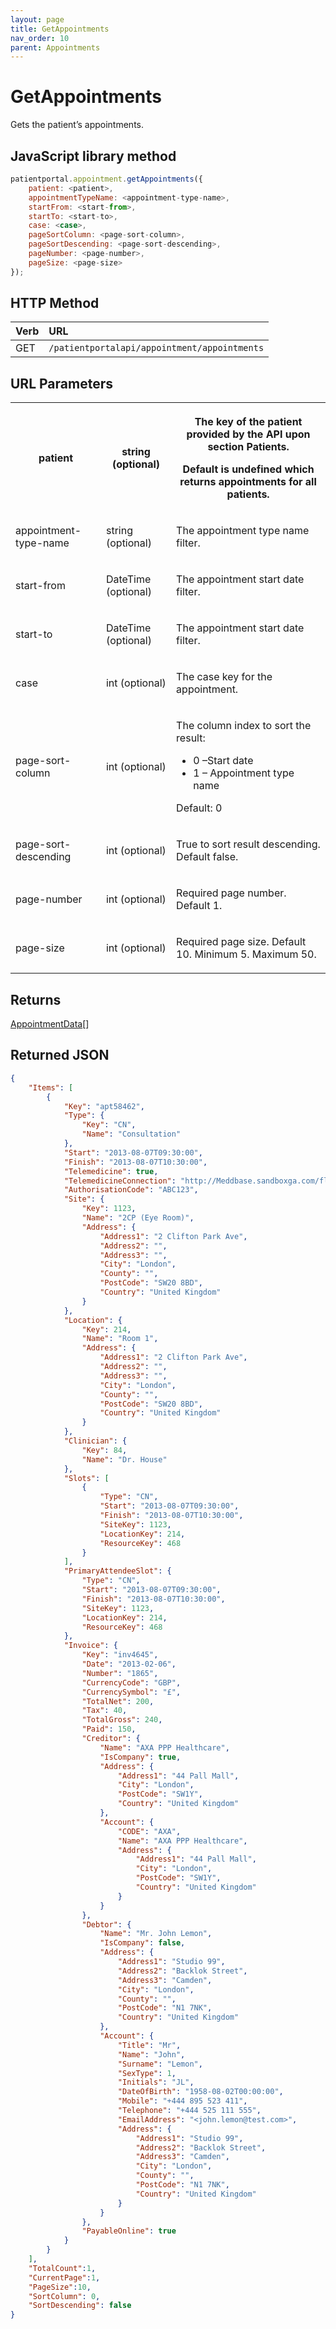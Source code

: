 ```yaml
---
layout: page
title: GetAppointments
nav_order: 10
parent: Appointments
---
```


# GetAppointments

Gets the patient’s appointments.

## JavaScript library method

```javascript
patientportal.appointment.getAppointments({
    patient: <patient>,
    appointmentTypeName: <appointment-type-name>,
    startFrom: <start-from>,
    startTo: <start-to>,
    case: <case>,
    pageSortColumn: <page-sort-column>,
    pageSortDescending: <page-sort-descending>,
    pageNumber: <page-number>,
    pageSize: <page-size>
});
```

## HTTP Method

| Verb | URL                                               |
|:-----|:--------------------------------------------------|
| GET | `/patientportalapi/appointment/appointments` |

## URL Parameters

<table><tbody><tr><th><p>patient</p></th><th><p>string (optional)</p></th><th><p>The key of the patient provided by the API upon section Patients.</p><p>Default is undefined which returns appointments for all patients.</p></th></tr><tr><td><p>appointment-type-name</p></td><td><p>string (optional)</p></td><td><p>The appointment type name filter.</p></td></tr><tr><td><p>start-from</p></td><td><p>DateTime (optional)</p></td><td><p>The appointment start date filter.</p></td></tr><tr><td><p>start-to</p></td><td><p>DateTime (optional)</p></td><td><p>The appointment start date filter.</p></td></tr><tr><td><p>case</p></td><td><p>int (optional)</p></td><td><p>The case key for the appointment.</p></td></tr><tr><td><p>page-sort-column</p></td><td><p>int (optional)</p></td><td><p>The column index to sort the result:</p><ul><li>0 –Start date</li><li>1 – Appointment type name</li></ul><p>Default: 0</p></td></tr><tr><td><p>page-sort-descending</p></td><td><p>int (optional)</p></td><td><p>True to sort result descending. Default false.</p></td></tr><tr><td><p>page-number</p></td><td><p>int (optional)</p></td><td><p>Required page number. Default 1.</p></td></tr><tr><td><p>page-size</p></td><td><p>int (optional)</p></td><td><p>Required page size. Default 10. Minimum 5. Maximum 50.</p></td></tr></tbody></table>

## Returns

[AppointmentData](../objects-and-data-types/appointmentdata)[]

## Returned JSON

```json
{
    "Items": [
        {
            "Key": "apt58462",
            "Type": {
                "Key": "CN",
                "Name": "Consultation"
            },
            "Start": "2013-08-07T09:30:00",
            "Finish": "2013-08-07T10:30:00",
            "Telemedicine": true,
            "TelemedicineConnection": "http://Meddbase.sandboxga.com/flex.html?roomdirect.html&key=Wchof474qrCO2QLrNK1SEMdrRY",
            "AuthorisationCode": "ABC123",
            "Site": {
                "Key": 1123,
                "Name": "2CP (Eye Room)",
                "Address": {
                    "Address1": "2 Clifton Park Ave",
                    "Address2": "",
                    "Address3": "",
                    "City": "London",
                    "County": "",
                    "PostCode": "SW20 8BD",
                    "Country": "United Kingdom"
                }
            },
            "Location": {
                "Key": 214,
                "Name": "Room 1",
                "Address": {
                    "Address1": "2 Clifton Park Ave",
                    "Address2": "",
                    "Address3": "",
                    "City": "London",
                    "County": "",
                    "PostCode": "SW20 8BD",
                    "Country": "United Kingdom"
                }
            },
            "Clinician": {
                "Key": 84,
                "Name": "Dr. House"
            },
            "Slots": [
                {
                    "Type": "CN",
                    "Start": "2013-08-07T09:30:00",
                    "Finish": "2013-08-07T10:30:00",
                    "SiteKey": 1123,
                    "LocationKey": 214,
                    "ResourceKey": 468
                }
            ],
            "PrimaryAttendeeSlot": {
                "Type": "CN",
                "Start": "2013-08-07T09:30:00",
                "Finish": "2013-08-07T10:30:00",
                "SiteKey": 1123,
                "LocationKey": 214,
                "ResourceKey": 468
            },
            "Invoice": {
                "Key": "inv4645",
                "Date": "2013-02-06",
                "Number": "1865",
                "CurrencyCode": "GBP",
                "CurrencySymbol": "£",
                "TotalNet": 200,
                "Tax": 40,
                "TotalGross": 240,
                "Paid": 150,
                "Creditor": {
                    "Name": "AXA PPP Healthcare",
                    "IsCompany": true,
                    "Address": {
                        "Address1": "44 Pall Mall",
                        "City": "London",
                        "PostCode": "SW1Y",
                        "Country": "United Kingdom"
                    },
                    "Account": {
                        "CODE": "AXA",
                        "Name": "AXA PPP Healthcare",
                        "Address": {
                            "Address1": "44 Pall Mall",
                            "City": "London",
                            "PostCode": "SW1Y",
                            "Country": "United Kingdom"
                        }
                    }
                },
                "Debtor": {
                    "Name": "Mr. John Lemon",
                    "IsCompany": false,
                    "Address": {
                        "Address1": "Studio 99",
                        "Address2": "Backlok Street",
                        "Address3": "Camden",
                        "City": "London",
                        "County": "",
                        "PostCode": "N1 7NK",
                        "Country": "United Kingdom"
                    },
                    "Account": {
                        "Title": "Mr",
                        "Name": "John",
                        "Surname": "Lemon",
                        "SexType": 1,
                        "Initials": "JL",
                        "DateOfBirth": "1958-08-02T00:00:00",
                        "Mobile": "+444 895 523 411",
                        "Telephone": "+444 525 111 555",
                        "EmailAddress": "<john.lemon@test.com>",
                        "Address": {
                            "Address1": "Studio 99",
                            "Address2": "Backlok Street",
                            "Address3": "Camden",
                            "City": "London",
                            "County": "",
                            "PostCode": "N1 7NK",
                            "Country": "United Kingdom"
                        }
                    }
                },
                "PayableOnline": true
            }
        }
    ],
    "TotalCount":1,
    "CurrentPage":1,
    "PageSize":10,
    "SortColumn": 0,
    "SortDescending": false
}
```
